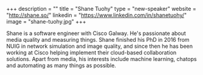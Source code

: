 +++
description = ""
title = "Shane Tuohy"
type = "new-speaker"
website = "http://shane.so/"
linkedin = "https://www.linkedin.com/in/shanetuohy/"
image = "shane-tuohy.jpg"
+++
<p>Shane is a software engineer with Cisco Galway. He's passionate about media quality and measuring things. Shane finished his PhD in 2016 from NUIG in network simulation and image quality, and since then he has been working at Cisco helping implement their cloud-based collaboration solutions. Apart from media, his interests include machine learning, chatops and automating as many things as possible.</p>